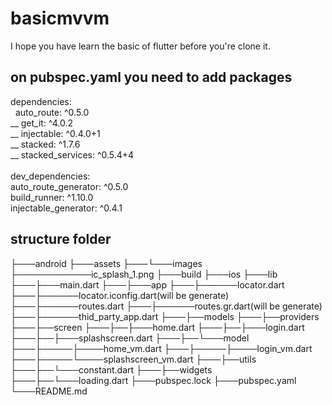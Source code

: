 # basicmvvm

I hope you have learn the basic of flutter before you're clone it.


## on pubspec.yaml you need to add packages

dependencies:<br/>
&nbsp;&nbsp;auto_route: ^0.5.0<br/>
__ get_it: ^4.0.2<br/>
__ injectable: ^0.4.0+1<br/>
__ stacked: ^1.7.6<br/>
__ stacked_services: ^0.5.4+4<br/>
<br/>
dev_dependencies:<br/>
  auto_route_generator: ^0.5.0<br/>
  build_runner: ^1.10.0<br/>
  injectable_generator: ^0.4.1


## structure folder

├───android
├───assets
├───└───images
├────────────ic_splash_1.png
├───build
├───ios
├───lib
├───├───main.dart
├───├───app
├───├──────locator.dart
├───├──────locator.iconfig.dart(will be generate)
├───├──────routes.dart
├───├──────routes.gr.dart(will be generate)
├───├──────thid_party_app.dart
├───├──models
├───├──providers
├───├──screen
├───├──├───home.dart
├───├──├───login.dart
├───├──├───splashscreen.dart
├───├──└───model
├───├─────├────home_vm.dart
├───├─────├────login_vm.dart
├───├─────└────splashscreen_vm.dart
├───├──utils
├───├──└───constant.dart
├───├──widgets
├───├──└───loading.dart
├───pubspec.lock
├───pubspec.yaml
└───README.md
